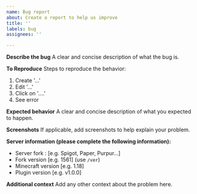```yaml
---
name: Bug report
about: Create a report to help us improve
title: ''
labels: bug
assignees: ''

---
```


**Describe the bug**
A clear and concise description of what the bug is.

**To Reproduce**
Steps to reproduce the behavior:
1. Create '...'
2. Edit '...'
2. Click on '....'
3. See error

**Expected behavior**
A clear and concise description of what you expected to happen.

**Screenshots**
If applicable, add screenshots to help explain your problem.

**Server information (please complete the following information):**
 - Server fork : [e.g. Spigot, Paper, Purpur...]
 - Fork version [e.g. 1561] (use `/ver`)
 - Minecraft version [e.g. 1.18]
 - Plugin version [e.g. v1.0.0]

**Additional context**
Add any other context about the problem here.

